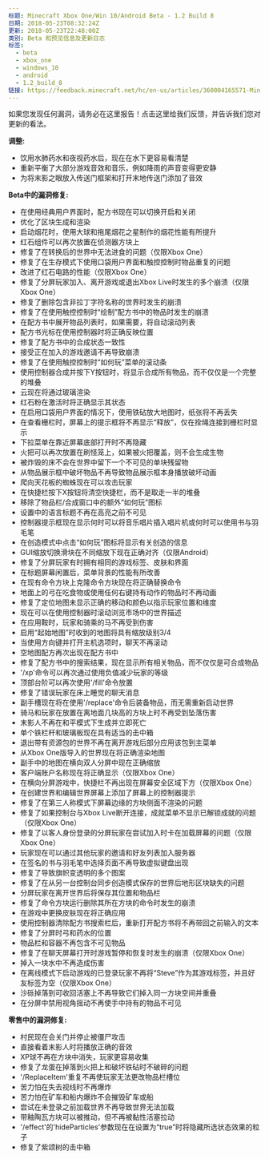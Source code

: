 ```yaml
---
标题: Minecraft Xbox One/Win 10/Android Beta - 1.2 Build 8
日期: 2018-05-23T08:32:24Z
更新: 2018-05-23T22:48:00Z
类别: Beta 和预览信息及更新日志
标签:
  - beta
  - xbox_one
  - windows_10
  - android
  - 1.2_build_8
链接: https://feedback.minecraft.net/hc/en-us/articles/360004165571-Minecraft-Xbox-One-Win-10-Android-Beta-1-2-Build-8
---
```


如果您发现任何漏洞，请务必在这里报告！点击这里给我们反馈，并告诉我们您对更新的看法。  
  

**调整:**

- 饮用水肺药水和夜视药水后，现在在水下更容易看清楚
- 重新平衡了大部分游戏音效和音乐，例如降雨的声音变得更安静
- 为将末影之眼放入传送门框架和打开末地传送门添加了音效

  
**Beta中的漏洞修复:**

- 在使用经典用户界面时，配方书现在可以切换开启和关闭
- 优化了区块生成和渲染
- 启动烟花时，使用大球和拖尾烟花之星制作的烟花性能有所提升
- 红石组件可以再次放置在侦测器方块上
- 修复了在转换后的世界中无法进食的问题（仅限Xbox One）
- 修复了在生存模式下使用口袋用户界面和触控控制时物品重复的问题
- 改进了红石电路的性能（仅限Xbox One）
- 修复了分屏玩家加入、离开游戏或退出Xbox Live时发生的多个崩溃（仅限Xbox One）
- 修复了删除包含非拉丁字符名称的世界时发生的崩溃
- 修复了在使用触控控制时“绘制”配方书中的物品时发生的崩溃
- 在配方书中展开物品列表时，如果需要，将自动滚动列表
- 配方书光标在使用控制器时将正确反映位置
- 修复了配方书中的合成状态一致性
- 接受正在加入的游戏邀请不再导致崩溃
- 修复了在使用触控控制时“如何玩”菜单的滚动条
- 使用控制器合成并按下Y按钮时，将显示合成所有物品，而不仅仅是一个完整的堆叠
- 云现在将通过玻璃渲染
- 红石粉在激活时将正确显示其状态
- 在启用口袋用户界面的情况下，使用铁砧放大地图时，纸张将不再丢失
- 在查看栅栏时，屏幕上的提示框将不再显示“释放”，仅在拴绳连接到栅栏时显示
- 下拉菜单在靠近屏幕底部打开时不再隐藏
- 火把可以再次放置在刷怪笼上，如果被火把覆盖，则不会生成生物
- 被炸毁的床不会在世界中留下一个不可见的单块残留物
- 从物品展示框中破坏物品不再导致物品展示框本身播放破坏动画
- 爬向天花板的蜘蛛现在可以攻击玩家
- 在快捷栏按下X按钮将清空快捷栏，而不是取走一半的堆叠
- 移除了物品栏/合成窗口中的额外“如何玩”图标
- 设置中的语言标题不再在高亮之前不可见
- 控制器提示框现在显示何时可以将音乐唱片插入唱片机或何时可以使用书与羽毛笔
- 在创造模式中点击“如何玩”图标将显示有关创造的信息
- GUI缩放切换滑块在不同缩放下现在正确对齐（仅限Android）
- 修复了分屏玩家有时拥有相同的游戏标签、皮肤和界面
- 在标题屏幕闲置后，菜单背景的性能有所改善
- 在现有命令方块上克隆命令方块现在将正确替换命令
- 地面上的弓在吃食物或使用任何右键持有动作的物品时不再动画
- 修复了定位地图未显示正确的移动和颜色以指示玩家位置和维度
- 现在可以在使用控制器时滚动浏览市场中的世界描述
- 在应用鞍时，玩家和骑乘的马不再受到伤害
- 启用“起始地图”时收到的地图将具有缩放级别3/4
- 当使用方向键并打开主机选项时，聊天不再滚动
- 空地图配方再次出现在配方书中
- 修复了配方书中的搜索结果，现在显示所有相关物品，而不仅仅是可合成物品
- '/xp'命令可以再次通过使用负值减少玩家的等级
- 顶部台阶可以再次使用'/fill'命令放置
- 修复了错误玩家在床上睡觉的聊天消息
- 副手槽现在将在使用'/replace'命令后装备物品，而无需重新启动世界
- 骑马和玩家在放置在离地面几块高的方块上时不再受到坠落伤害
- 末影人不再在和平模式下生成并立即死亡
- 单个铁栏杆和玻璃板现在具有适当的击中箱
- 退出带有资源包的世界不再在离开游戏后部分应用该包到主菜单
- 从Xbox One版导入的世界现在将正确渲染地图
- 副手中的地图在横向双人分屏中现在正确缩放
- 客户端账户名称现在将正确显示（仅限Xbox One）
- 在横向分屏游戏中，快捷栏不再出现在屏幕安全区域下方（仅限Xbox One）
- 在创建世界和编辑世界屏幕上添加了屏幕上的控制器提示
- 修复了在第三人称模式下屏幕边缘的方块侧面不渲染的问题
- 修复了如果控制台与Xbox Live断开连接，成就菜单不显示已解锁成就的问题（仅限Xbox One）
- 修复了以客人身份登录的分屏玩家在尝试加入时卡在加载屏幕的问题（仅限Xbox One）
- 玩家现在可以通过其他玩家的邀请和好友列表加入服务器
- 在签名的书与羽毛笔中选择页面不再导致虚拟键盘出现
- 修复了导致旗帜变透明的多个图案
- 修复了在从另一台控制台同步创造模式保存的世界后地形区块缺失的问题
- 分屏玩家在离开世界后将保存其位置和物品栏
- 修复了命令方块运行删除其所在方块的命令时发生的崩溃
- 在游戏中更换皮肤现在将正确应用
- 使用控制器清除配方书搜索栏后，重新打开配方书将不再带回之前输入的文本
- 修复了分屏时弓和药水的位置
- 物品栏和容器不再包含不可见物品
- 修复了在聊天屏幕打开时游戏暂停和恢复时发生的崩溃（仅限Xbox One）
- 掉入一块水中不再造成伤害
- 在离线模式下启动游戏的已登录玩家不再将“Steve”作为其游戏标签，并且好友标签为空（仅限Xbox One）
- 沙砾掉落到可收回活塞上不再导致它们掉入同一方块空间并重叠
- 在分屏中禁用视角摇动不再使手中持有的物品不可见

  
**零售中的漏洞修复:**

- 村民现在会关门并停止被僵尸攻击
- 直接看着末影人时将播放正确的音效
- XP球不再在方块中消失，玩家更容易收集
- 修复了龙蛋在掉落到火把上和破坏铁砧时不破碎的问题
- '/ReplaceItem'重复不再使玩家无法更改物品栏槽位
- 苦力怕在失去视线时不再爆炸
- 苦力怕在矿车和船内爆炸不会摧毁矿车或船
- 尝试在未登录之前加载世界不再导致世界无法加载
- 带釉陶瓦方块可以被推动，但不再被黏性活塞拉动
- '/effect'的'hideParticles'参数现在在设置为“true”时将隐藏所选状态效果的粒子
- 修复了紫颂树的击中箱

